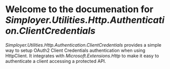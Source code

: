 # Welcome to the documenation for *Simployer.Utilities.Http.Authentication.ClientCredentials*

*Simployer.Utilities.Http.Authentication.ClientCredentials* provides a simple way to
setup OAuth2 Client Credentials authentication when using HttpClient. It integrates
with *Microsoft.Extensions.Http* to make it easy to authenticate a client accessing
a protected API. 

